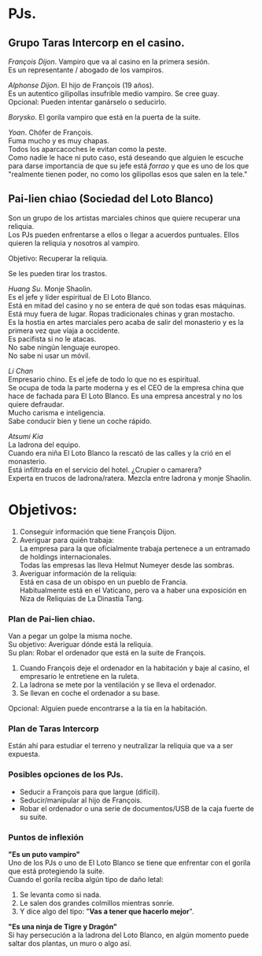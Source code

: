 # PJs.

## Grupo Taras Intercorp en el casino.  
  
*François Dijon*. Vampiro que va al casino en la primera sesión.  
Es un representante / abogado de los vampiros.  
  
*Alphonse Dijon*. El hijo de François (19 años).  
Es un autentico gilipollas insufrible medio vampiro. Se cree guay.  
Opcional: Pueden intentar ganárselo o seducirlo.  
  
*Borysko*. El gorila vampiro que está en la puerta de la suite.  
  
*Yoan*. Chófer de François.  
Fuma mucho y es muy chapas.  
Todos los aparcacoches le evitan como la peste.  
Como nadie le hace ni puto caso, está deseando que alguien le escuche para darse importancia de que su jefe está _forrao_ y que es uno de los que "realmente tienen poder, no como los gilipollas esos que salen en la tele."  
  
## Pai-lien chiao (Sociedad del Loto Blanco)  
Son un grupo de los artistas marciales chinos que quiere recuperar una reliquia.  
Los PJs pueden enfrentarse a ellos o llegar a acuerdos puntuales. Ellos quieren la reliquia y nosotros al vampiro.  
  
Objetivo: Recuperar la reliquia.  
  
Se les pueden tirar los trastos.  
  
*Huang Su*. Monje Shaolin.  
Es el jefe y líder espiritual de El Loto Blanco.  
Está en mitad del casino y no se entera de qué son todas esas máquinas. Está muy fuera de lugar. Ropas tradicionales chinas y gran mostacho.  
Es la hostia en artes marciales pero acaba de salir del monasterio y es la primera vez que viaja a occidente.  
Es pacifista si no le atacas.  
No sabe ningún lenguaje europeo.  
No sabe ni usar un móvil.  
  
*Li Chan*  
Empresario chino. Es el jefe de todo lo que no es espiritual.  
Se ocupa de toda la parte moderna y es el CEO de la empresa china que hace de fachada para El Loto Blanco. Es una empresa ancestral y no los quiere defraudar.  
Mucho carisma e inteligencia.  
Sabe conducir bien y tiene un coche rápido.  
  
*Atsumi Kia*  
La ladrona del equipo.  
Cuando era niña El Loto Blanco la rescató de las calles y la crió en el monasterio.  
Está infiltrada en el servicio del hotel. ¿Crupier o camarera?  
Experta en trucos de ladrona/ratera. Mezcla entre ladrona y monje Shaolin.  

# Objetivos:  

1. Conseguir información que tiene François Dijon.  
2. Averiguar para quién trabaja:  
La empresa para la que oficialmente trabaja pertenece a un entramado de holdings internacionales.  
Todas las empresas las lleva Helmut Numeyer desde las sombras.  
4. Averiguar información de la reliquia:  
Está en casa de un obispo en un pueblo de Francia.  
Habitualmente está en el Vaticano, pero va a haber una exposición en Niza de Reliquias de La Dinastía Tang.  
  
### Plan de Pai-lien chiao.  
Van a pegar un golpe la misma noche.    
Su objetivo: Averiguar dónde está la reliquia.    
Su plan: Robar el ordenador que está en la suite de François.    
1. Cuando François deje el ordenador en la habitación y baje al casino, el empresario le entretiene en la ruleta.  
2. La ladrona se mete por la ventilación y se lleva el ordenador.  
3. Se llevan en coche el ordenador a su base.  
  
Opcional: Alguien puede encontrarse a la tía en la habitación.  
  
### Plan de Taras Intercorp  
Están ahí para estudiar el terreno y neutralizar la reliquia que va a ser expuesta.  
  
  
### Posibles opciones de los PJs.  
- Seducir a François para que largue (difícil).  
- Seducir/manipular al hijo de François.  
- Robar el ordenador o una serie de documentos/USB de la caja fuerte de su suite.  
  
### Puntos de inflexión  
**"Es un puto vampiro"**  
Uno de los PJs o uno de El Loto Blanco se tiene que enfrentar con el gorila que está protegiendo la suite.  
Cuando el gorila reciba algún tipo de daño letal:  
1. Se levanta como si nada.  
2. Le salen dos grandes colmillos mientras sonríe.  
3. Y dice algo del tipo: "__Vas a tener que hacerlo mejor__".  
  
**"Es una ninja de Tigre y Dragón"**  
Si hay persecución a la ladrona del Loto Blanco, en algún momento puede saltar dos plantas, un muro o algo así.  
